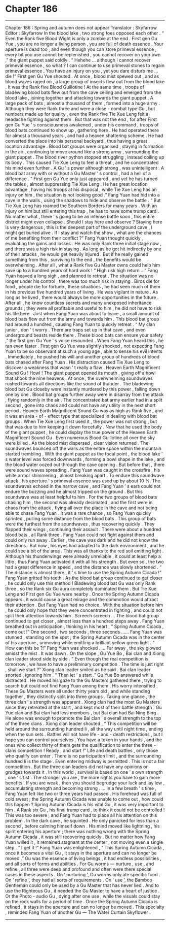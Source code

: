 
# Chapter 186


---

Chapter 186 : Spring and autumn does not appear
Translator :
Skyfarrow
Editor :
Skyfarrow
In the blood lake , two strong foes opposed each other .
“ Even the Rank five Blood Wight is only a zombie at the end . First gen Gu Yue , you are no longer a living person , you are full of death essence . Your aperture is dead too , and even though you can store primeval essence , every bit you use cannot be replenished , you cannot recover on your own ,” the giant puppet said coldly .
“ Hehehe … although I cannot recover primeval essence , so what ? I can continue to use primeval stones to regain primeval essence . You have an injury on you , yet you dare disturb me … die !” First gen Gu Yue shouted .
At once , blood mist spewed out , and as blood waves raged on , a large group of insects flew out from the blood lake .
It was the Rank five Blood Guillotine !
At the same time , troops of bladewing blood bats flew out from the cave ceiling and emerged from the blood lake , joining together and attacking towards the giant puppet .
A large pack of bats , almost a thousand of them , formed into a huge army .
Although they were Rank three and were a close - combat type Gu , but numbers made up for quality , even the Rank five Tie Xue Leng felt a headache fighting against them .
But that was not the end , for after First gen Gu Yue ’ s consciousness awakened , under his command , troops of blood bats continued to show up , gathering here .
He had operated there for almost a thousand years , and had a heaven shattering scheme . He had converted the place into his personal backyard , thus having a great location advantage .
Blood bat groups were organised , staying in formation in the air , continuing to move around like a strong army , surrounding the giant puppet .
The blood river python stopped struggling , instead coiling up its body . This caused Tie Xue Leng to feel a threat , and he concentrated his mind even further .
A Gu ’ s power although strong , was unintelligent . A blood bat army with or without a Gu Master ’ s control , had a hell of a difference .
“ First gen Gu Yue only just appeared , and yet he has turned the tables , almost suppressing Tie Xue Leng . He has great location advantage , having his troops at his disposal , while Tie Xue Leng has an injury on him , the situation is not looking good .”
Fang Yuan had hid into a cave in the walls , using the shadows to hide and observe the battle .
“ But Tie Xue Leng has roamed the Southern Borders for many years . With an injury on him but still entering this trap , he has to have some trump card . No matter what , there ’ s going to be an intense battle soon , this entire district might even collapse . Should I stay here and observe ? Staying here is very dangerous , this is the deepest part of the underground cave , I might get buried alive . If I stay and watch the show , what are the chances of me benefiting from their conflict ?”
Fang Yuan thought quickly , evaluating the gains and losses .
He was only Rank three initial stage now , and there was a high risk in staying . As long as he got hit indirectly by one of their attacks , he would get heavily injured .
But if he really gained something from this , surviving to the end , the benefits would be overwhelming . After all , what a Rank five Gu Master owns could help him save up to a hundred years of hard work !
“ High risk high return …” Fang Yuan heaved a long sigh , and planned to retreat .
The situation was no longer under his control ; there was too much risk in staying .
Birds die for food , people die for fortune , these situations , he had seen much of them in his previous five hundred years of living .
He was vigilant in nature . As long as he lived , there would always be more opportunities in the future . After all , he knew countless secrets and many unexposed inheritance grounds ; they were all profitable and useful to him , he did not have to risk his life here .
Just when Fang Yuan was about to leave , a small amount of blood bats flew out from the army and towards him .
This blood bat group had around a hundred , causing Fang Yuan to quickly retreat .
“ My clan junior , don ’ t worry . There are traps set up in that cave , and even underground beasts reside there . These blood bats can ensure your safety ,” the first gen Gu Yue ’ s voice resounded .
When Fang Yuan heard this , he ran even faster . First gen Gu Yue was slightly shocked , not expecting Fang Yuan to be so observant at such a young age , able to sense his evil intents . Immediately , he pushed his will and another group of hundreds of blood bats chased after Fang Yuan .
His distraction caused Tie Xue Leng to discover a weakness that wasn ’ t really a flaw .
Heaven Earth Magnificent Sound Gu !
Howl ! The giant puppet opened its mouth , giving off a howl that shook the nine heavens . At once , the overwhelming soundwaves rushed towards all directions like the sound of thunder .
The bladewing blood bat Gu closeby were instantly murdered by this power , falling down one by one .
Blood bat groups further away were in disarray from the attack , flying randomly in the air .
The concentrated bat army earlier had in a split second , gone into chaos and could not have any utility in the next short period .
Heaven Earth Magnificent Sound Gu was as high as Rank five , and it was an area - of - effect type that specialized in dealing with blood bat groups . When Tie Xue Leng first used it , the power was not strong , but that was due to him keeping it down forcefully . Now that he used the body of the giant puppet , he could display the true power of the Heaven Earth Magnificent Sound Gu .
Even numerous Blood Guillotine all over the sky were killed . As the blood mist dispersed , clear vision returned .
The soundwaves bounced off the walls as the entire space within the mountain started trembling .
With the giant puppet as the focal point , the blood lake ’ s water level was forced downwards , forming a bowl shape in the lake , and the blood water oozed out through the cave opening .
But before that , there were sound waves spreading .
Fang Yuan was caught in the crossfire , his white armor shimmering , almost breaking apart . To endure this soundwave attack , his aperture ’ s primeval essence was used up by about 10 %.
The soundwaves echoed in the narrow cave , and Fang Yuan ’ s ears could not endure the buzzing and he almost tripped on the ground .
But this soundwave was at least helpful to him .
For the two groups of blood bats chasing him , the second was already decimated , and the first were in chaos from the attack , flying all over the place in the cave and not being able to chase Fang Yuan .
It was a rare chance , so Fang Yuan quickly sprinted , pulling some distance from the blood bats .
This group of bats were the furthest from the soundwaves , thus recovering quickly . They flapped their wings , continuing their assault .
There were about a hundred blood bats , all Rank three . Fang Yuan could not fight against them and could only run away .
Earlier , the cave was dark and he did not know the directions . But now , his eyes had adapted to the dark environment , and he could see a bit of the area .
This was all thanks to the red soil emitting light .
Although his thunderwings were already unreliable , it could at least help a little , thus Fang Yuan activated it with all his strength .
But even so , the two had a great difference in speed , and the distance was slowly shortened .
“ The distance is almost there , it ’ s time to use the Spring Autumn Cicada !” Fang Yuan gritted his teeth . As the blood bat group continued to get closer , he could only use this method !
Bladewing blood bat Gu was only Rank three , so the Rank six Gu aura completely dominated them . But Tie Xue Leng and First gen Gu Yue were nearby .
Once the Spring Autumn Cicada appears , it would cause a great mirage and the commotion would attract their attention .
But Fang Yuan had no choice . With the situation before him , he could only hope that they were concentrated in fighting , and could not split their attention towards him .
Screech screech …
The blood bat group continued to get closer , almost less than a hundred steps away .
Fang Yuan breathed out in anticipation , thinking in his heart , “ Spring Autumn Cicada , come out !”
One second , two seconds , three seconds ……
Fang Yuan was stunned , standing on the spot ; the Spring Autumn Cicada was in the center of his aperture , unmoving while emitting a brilliant yellow green light .
“ How can this be ?!” Fang Yuan was shocked .
…
Far away , the sky glowed amidst the mist .
It was dawn .
On the slope , Gu Yue Bo , Bai clan and Xiong clan leader stood side by side .
“ Even though the real competition is tomorrow , we have to have a preliminary competition . The time is just right , shall we start ?” Xiong clan leader smiled as he said .
Bai clan leader snorted , ignoring him .
“ Then let ’ s start .” Gu Yue Bo answered while distracted . He moved his gaze to the Gu Masters gathered there , trying to search but could not find Fang Yuan among them .
His worry intensified .
These Gu Masters were all under thirty years old , and while standing together , they distinctly split into three groups .
Taking one glance , the three clan ’ s strength was apparent .
Xiong clan had the most Gu Masters since they retreated at the start , and kept most of their battle strength . Gu Yue clan and Bai clan had less members , but Bai clan had Bai Ning Bing . He alone was enough to promote the Bai clan ’ s overall strength to the top of the three clans .
Xiong clan leader shouted , “ This competition will be held around the surrounding hundred li , all the way until night time , ending when the sun sets . Battles will not have life - and - death restrictions , but I hope you can control yourselves . You have a token in your hands , and the ones who collect thirty of them gets the qualification to enter the three - clans competition ! Ready , and start !”
Life and death battles , only those who qualify can enter . There is no participation limit , and the surrounding hundred li is the stage . Even entering midway is permitted .
This is not a fair competition . But the three clan leaders did not have any opinions or grudges towards it .
In this world , survival is based on one ’ s own strength , one ’ s fist . The stronger you are , the more rights you have to gain more benefits . If you are weak , then you should begrudge your luck and lay low , accumulating strength and becoming strong .
…
In a few breath ’ s time , Fang Yuan felt like two or three years had passed .
His forehead was full of cold sweat ; the Spring Autumn Cicada was unable to come out , how could this happen ?
Spring Autumn Cicada is his vital Gu , it was very important to him . A Rank six Gu , his final trump card , to think it could not be controlled ! This was too severe , and Fang Yuan had to place all his attention on this problem .
In the dark cave , he squinted .
He only panicked for less than a second , before calming himself down .
His mind moved like lightning , his spirit entering his aperture ; there was nothing wrong with the Spring Autumn Cicada , it was still recovering quickly .
But no matter how Fang Yuan willed it , it remained stagnant at the center , not moving even a single step .
“ I get it !” Fang Yuan was enlightened , “ This Spring Autumn Cicada , once it becomes a vital Gu , it stays in the aperture and can no longer be moved .”
Gu was the essence of living beings , it had endless possibilities , and all sorts of forms and abilities .
For Gu worms — nurture , use , and refine , all three were deep and profound and often were there special cases in these aspects .
On ‘ nurturing ’, Gu worms only ate specific food . On ‘ refine ’, they had all sorts of requirements .
On ‘ use ’, the Bamboo Gentleman could only be used by a Gu Master that has never lied . And to use the Righteous Gu , it needed the Gu Master to have a heart of justice .
Or the Photo - audio Gu , dying after one use , while the visuals could stay on the rock walls for a period of time .
Once the Spring Autumn Cicada is refined , it stays in the aperture and can no longer be moved . This specialty , reminded Fang Yuan of another Gu — The Water Curtain Skyflower .

---

